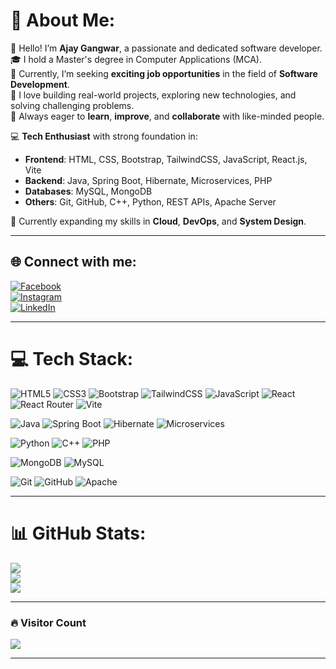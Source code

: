 # 💫 About Me:

👋 Hello! I’m **Ajay Gangwar**, a passionate and dedicated software developer.  
🎓 I hold a Master's degree in Computer Applications (MCA).  
💼 Currently, I’m seeking **exciting job opportunities** in the field of **Software Development**.  
🚀 I love building real-world projects, exploring new technologies, and solving challenging problems.  
🌱 Always eager to **learn**, **improve**, and **collaborate** with like-minded people.  

💻 **Tech Enthusiast** with strong foundation in:
- **Frontend**: HTML, CSS, Bootstrap, TailwindCSS, JavaScript, React.js, Vite
- **Backend**: Java, Spring Boot, Hibernate, Microservices, PHP
- **Databases**: MySQL, MongoDB
- **Others**: Git, GitHub, C++, Python, REST APIs, Apache Server

📌 Currently expanding my skills in **Cloud**, **DevOps**, and **System Design**.

---

## 🌐 Connect with me:
[![Facebook](https://img.shields.io/badge/Facebook-%231877F2.svg?logo=Facebook&logoColor=white)](https://www.facebook.com/profile.php?id=100008709311661)  
[![Instagram](https://img.shields.io/badge/Instagram-%23E4405F.svg?logo=Instagram&logoColor=white)](https://www.instagram.com/ajaygangwar2901)  
[![LinkedIn](https://img.shields.io/badge/LinkedIn-%230077B5.svg?logo=linkedin&logoColor=white)](https://www.linkedin.com/in/ajay-gangwar-5234b2268)

---

# 💻 Tech Stack:
![HTML5](https://img.shields.io/badge/html5-%23E34F26.svg?style=for-the-badge&logo=html5&logoColor=white)
![CSS3](https://img.shields.io/badge/css3-%231572B6.svg?style=for-the-badge&logo=css3&logoColor=white)
![Bootstrap](https://img.shields.io/badge/bootstrap-%23563D7C.svg?style=for-the-badge&logo=bootstrap&logoColor=white)
![TailwindCSS](https://img.shields.io/badge/tailwindcss-%2338B2AC.svg?style=for-the-badge&logo=tailwind-css&logoColor=white)
![JavaScript](https://img.shields.io/badge/javascript-%23323330.svg?style=for-the-badge&logo=javascript&logoColor=%23F7DF1E)
![React](https://img.shields.io/badge/react-%2320232a.svg?style=for-the-badge&logo=react&logoColor=%2361DAFB)
![React Router](https://img.shields.io/badge/React_Router-CA4245?style=for-the-badge&logo=react-router&logoColor=white)
![Vite](https://img.shields.io/badge/vite-%23646CFF.svg?style=for-the-badge&logo=vite&logoColor=white)

![Java](https://img.shields.io/badge/java-%23ED8B00.svg?style=for-the-badge&logo=java&logoColor=white)
![Spring Boot](https://img.shields.io/badge/springboot-%236DB33F.svg?style=for-the-badge&logo=springboot&logoColor=white)
![Hibernate](https://img.shields.io/badge/hibernate-%23457B8D.svg?style=for-the-badge&logo=hibernate&logoColor=white)
![Microservices](https://img.shields.io/badge/microservices-%23ffbf00.svg?style=for-the-badge)

![Python](https://img.shields.io/badge/python-3670A0?style=for-the-badge&logo=python&logoColor=ffdd54)
![C++](https://img.shields.io/badge/c++-%2300599C.svg?style=for-the-badge&logo=c%2B%2B&logoColor=white)
![PHP](https://img.shields.io/badge/php-%23777BB4.svg?style=for-the-badge&logo=php&logoColor=white)

![MongoDB](https://img.shields.io/badge/MongoDB-%234ea94b.svg?style=for-the-badge&logo=mongodb&logoColor=white)
![MySQL](https://img.shields.io/badge/mysql-4479A1.svg?style=for-the-badge&logo=mysql&logoColor=white)

![Git](https://img.shields.io/badge/git-%23F05033.svg?style=for-the-badge&logo=git&logoColor=white)
![GitHub](https://img.shields.io/badge/github-%23121011.svg?style=for-the-badge&logo=github&logoColor=white)
![Apache](https://img.shields.io/badge/apache-%23D42029.svg?style=for-the-badge&logo=apache&logoColor=white)

---

# 📊 GitHub Stats:
![](https://github-readme-stats.vercel.app/api?username=MrAjayGangwar2001&theme=ambient_gradient&hide_border=false&include_all_commits=true&count_private=true)<br/>
![](https://github-readme-streak-stats.herokuapp.com/?user=MrAjayGangwar2001&theme=ambient_gradient&hide_border=false)<br/>
![](https://github-readme-stats.vercel.app/api/top-langs/?username=MrAjayGangwar2001&theme=ambient_gradient&hide_border=false&layout=compact)

---

### 🔥 Visitor Count  
[![](https://visitcount.itsvg.in/api?id=MrAjayGangwar2001&icon=0&color=0)](https://visitcount.itsvg.in)

---

